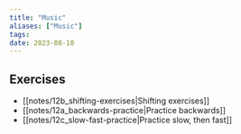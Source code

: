 ```yaml
---
title: "Music"
aliases: ["Music"]
tags:
date: 2023-08-10
---
```


## Exercises
- [[notes/12b_shifting-exercises|Shifting exercises]]
- [[notes/12a_backwards-practice|Practice backwards]]
- [[notes/12c_slow-fast-practice|Practice slow, then fast]]